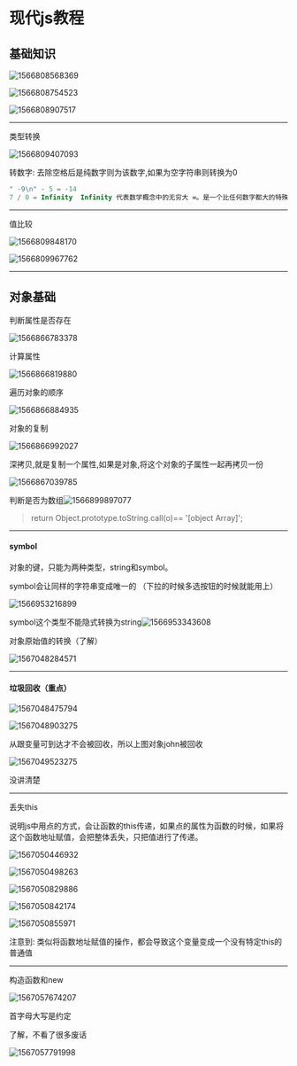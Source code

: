 # 现代js教程

## 基础知识

![1566808568369](image/1566808568369.png)

![1566808754523](image/1566808754523.png)

![1566808907517](image/1566808907517.png)

----

类型转换

![1566809407093](image/1566809407093.png)

转数字: 去除空格后是纯数字则为该数字,如果为空字符串则转换为0



```javascript
" -9\n" - 5 = -14
7 / 0 = Infinity  Infinity 代表数学概念中的无穷大 ∞。是一个比任何数字都大的特殊值。
```

----

值比较

![1566809848170](image/1566809848170.png)

![1566809967762](image/1566809967762.png)

----

## 对象基础

判断属性是否存在

![1566866783378](image/1566866783378.png)

计算属性

![1566866819880](image/1566866819880.png)

遍历对象的顺序

![1566866884935](image/1566866884935.png)

对象的复制

![1566866992027](image/1566866992027.png)

深拷贝,就是复制一个属性,如果是对象,将这个对象的子属性一起再拷贝一份

![1566867039785](image/1566867039785.png)

判断是否为数组![1566899897077](image/1566899897077.png)

>  return Object.prototype.toString.call(o)== '[object Array]';

----

#### symbol

对象的键，只能为两种类型，string和symbol。

symbol会让同样的字符串变成唯一的   （下拉的时候多选按钮的时候就能用上）

![1566953216899](image/1566953216899.png)

symbol这个类型不能隐式转换为string![1566953343608](image/1566953343608.png)

对象原始值的转换（了解）

![1567048284571](image/1567048284571.png)

-----

#### 垃圾回收（重点）

![1567048475794](image/1567048475794.png)

![1567048903275](image/1567048903275.png)

从跟变量可到达才不会被回收，所以上图对象john被回收

![1567049523275](image/1567049523275.png)

没讲清楚

---

丢失this

说明js中用点的方式，会让函数的this传递，如果点的属性为函数的时候，如果将这个函数地址赋值，会把整体丢失，只把值进行了传递。

![1567050446932](image/1567050446932.png)

![1567050498263](image/1567050498263.png)

![1567050829886](image/1567050829886.png)

![1567050842174](image/1567050842174.png)

![1567050855971](image/1567050855971.png)

注意到: 类似将函数地址赋值的操作，都会导致这个变量变成一个没有特定this的普通值

----

构造函数和new

![1567057674207](image/1567057674207.png)

首字母大写是约定

了解，不看了很多废话

![1567057791998](image/1567057791998.png)

